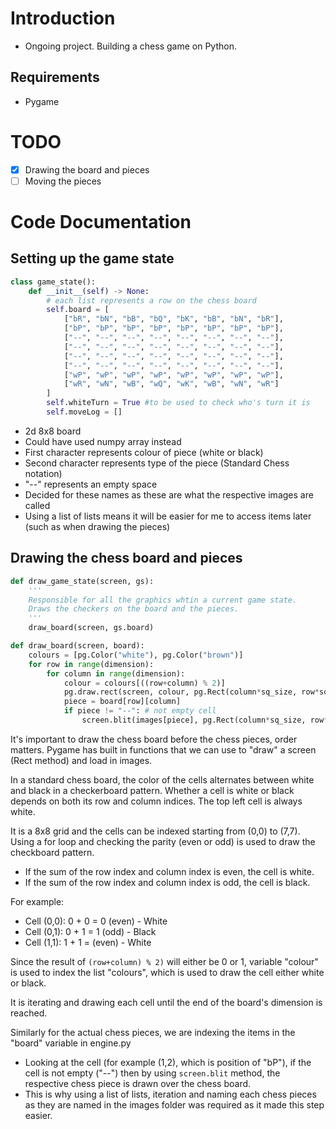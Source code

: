 # Introduction

- Ongoing project. Building a chess game on Python.

## Requirements

- Pygame

# TODO

- [x] Drawing the board and pieces 
- [ ] Moving the pieces 

# Code Documentation

## Setting up the game state

```Python
class game_state():
    def __init__(self) -> None:
        # each list represents a row on the chess board
        self.board = [
            ["bR", "bN", "bB", "bQ", "bK", "bB", "bN", "bR"],
            ["bP", "bP", "bP", "bP", "bP", "bP", "bP", "bP"],
            ["--", "--", "--", "--", "--", "--", "--", "--"],
            ["--", "--", "--", "--", "--", "--", "--", "--"],
            ["--", "--", "--", "--", "--", "--", "--", "--"],
            ["--", "--", "--", "--", "--", "--", "--", "--"],
            ["wP", "wP", "wP", "wP", "wP", "wP", "wP", "wP"],
            ["wR", "wN", "wB", "wQ", "wK", "wB", "wN", "wR"]
        ]
        self.whiteTurn = True #to be used to check who's turn it is
        self.moveLog = []
```

- 2d 8x8 board
- Could have used numpy array instead
- First character represents colour of piece (white or black)
- Second character represents type of the piece (Standard Chess notation)
- "--" represents an empty space
- Decided for these names as these are what the respective images are called 
- Using a list of lists means it will be easier for me to access items later (such as when drawing the pieces)

## Drawing the chess board and pieces

```Python
def draw_game_state(screen, gs):
    '''
    Responsible for all the graphics whtin a current game state. 
    Draws the checkers on the board and the pieces.
    '''
    draw_board(screen, gs.board)

def draw_board(screen, board):
    colours = [pg.Color("white"), pg.Color("brown")]
    for row in range(dimension):
        for column in range(dimension):
            colour = colours[((row+column) % 2)]
            pg.draw.rect(screen, colour, pg.Rect(column*sq_size, row*sq_size, sq_size, sq_size))
            piece = board[row][column]
            if piece != "--": # not empty cell
                screen.blit(images[piece], pg.Rect(column*sq_size, row*sq_size, sq_size,sq_size))

```

It's important to draw the chess board before the chess pieces, order matters.
Pygame has built in functions that we can use to "draw" a screen (Rect method) and load in images.

In a standard chess board, the color of the cells alternates between white and black in a checkerboard pattern. Whether a cell is white or black depends on both its row and column indices. The top left cell is always white. 

It is a 8x8 grid and the cells can be indexed starting from (0,0) to (7,7). Using a for loop and checking the parity (even or odd) is used to draw the checkboard pattern. 
- If the sum of the row index and column index is even, the cell is white.
- If the sum of the row index and column index is odd, the cell is black.

For example: 

- Cell (0,0): 0 + 0 = 0 (even) - White
- Cell (0,1): 0 + 1 = 1 (odd) - Black
- Cell (1,1): 1 + 1 = (even) - White

Since the result of `(row+column) % 2)` will either be 0 or 1, variable "colour" is used to index the list "colours", which is used to draw the cell either white or black.

It is iterating and drawing each cell until the end of the board's dimension is reached. 

Similarly for the actual chess pieces, we are indexing the items in the "board" variable in engine.py

- Looking at the cell (for example (1,2), which is position of "bP"), if the cell is not empty ("--") then by using `screen.blit` method, the respective chess piece is drawn over the chess board.
- This is why using a list of lists, iteration and naming each chess pieces as they are named in the images folder was required as it made this step easier.